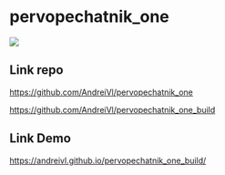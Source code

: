# pervopechatnik_one

![](https://andreivl.github.io/pervopechatnik_one_build/images/preview-img-pervopechatnik-one.jpg)

## Link repo
https://github.com/AndreiVl/pervopechatnik_one

https://github.com/AndreiVl/pervopechatnik_one_build

## Link Demo
https://andreivl.github.io/pervopechatnik_one_build/